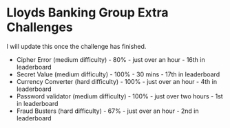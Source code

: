 # Lloyds Banking Group Extra Challenges

I will update this once the challenge has finished.

* Cipher Error (medium difficulty) - 80% - just over an hour - 16th in leaderboard
* Secret Value (medium difficulty) - 100% - 30 mins - 17th in leaderboard
* Currency Converter (hard difficulty) - 100% - just over an hour - 4th in leaderboard
* Password validator (medium difficulty) - 100% - just over two hours - 1st in leaderboard
* Fraud Busters (hard difficulty) - 67% - just over an hour - 2nd in leaderboard
